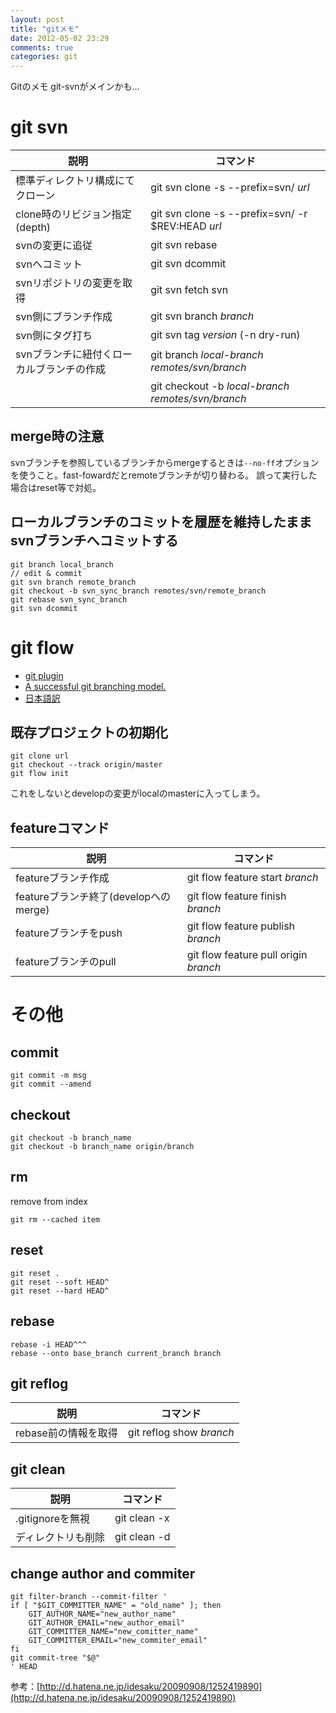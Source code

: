 ```yaml
---
layout: post
title: "gitメモ"
date: 2012-05-02 23:29
comments: true
categories: git
---
```


Gitのメモ
git-svnがメインかも…

# git svn

 説明                                     | コマンド
------------------------------------------|--------------------------------------------------------------
 標準ディレクトリ構成にてクローン         |  git svn clone -s --prefix=svn/ _url_
 clone時のリビジョン指定(depth)           |  git svn clone -s --prefix=svn/ -r $REV:HEAD _url_
 svnの変更に追従                          |  git svn rebase
 svnへコミット                            |  git svn dcommit
 svnリポジトリの変更を取得                |  git svn fetch svn
 svn側にブランチ作成                      |  git svn branch _branch_
 svn側にタグ打ち                          |  git svn tag _version_ (-n dry-run)
 svnブランチに紐付くローカルブランチの作成|  git branch _local-branch_ _remotes/svn/branch_
                                          |  git checkout -b _local-branch_ _remotes/svn/branch_

## merge時の注意

svnブランチを参照しているブランチからmergeするときは``--no-ff``オプションを使うこと。fast-fowardだとremoteブランチが切り替わる。
誤って実行した場合はreset等で対処。


## ローカルブランチのコミットを履歴を維持したままsvnブランチへコミットする

    git branch local_branch
    // edit & commit
    git svn branch remote_branch
    git checkout -b svn_sync_branch remotes/svn/remote_branch
    git rebase svn_sync_branch
    git svn dcommit

# git flow

* [git plugin](https://github.com/nvie/gitflow)
* [A successful git branching model.](http://nvie.com/posts/a-successful-git-branching-model/)
* [日本語訳](http://keijinsonyaban.blogspot.jp/2010/10/successful-git-branching-model.html)

## 既存プロジェクトの初期化

    git clone url
    git checkout --track origin/master
    git flow init

これをしないとdevelopの変更がlocalのmasterに入ってしまう。

## featureコマンド

 説明                                   | コマンド
----------------------------------------|--------------------------------------------------------------
 featureブランチ作成                    |  git flow feature start _branch_
 featureブランチ終了(developへのmerge)  |  git flow feature finish _branch_
 featureブランチをpush                  |  git flow feature publish _branch_
 featureブランチのpull                  |  git flow feature pull origin _branch_

# その他

## commit

    git commit -m msg
    git commit --amend

## checkout

    git checkout -b branch_name
    git checkout -b branch_name origin/branch

## rm

remove from index

    git rm --cached item

## reset

    git reset .
    git reset --soft HEAD^
    git reset --hard HEAD^

## rebase

    rebase -i HEAD^^^
    rebase --onto base_branch current_branch branch

## git reflog

説明                 | コマンド
---------------------|------------------------------
rebase前の情報を取得 |  git reflog show _branch_

## git clean

 説明               | コマンド
--------------------|----------------
 .gitignoreを無視   |   git clean -x
 ディレクトリも削除 |   git clean -d

## change author and commiter

    git filter-branch --commit-filter '
    if [ "$GIT_COMMITTER_NAME" = "old_name" ]; then
        GIT_AUTHOR_NAME="new_author_name"
        GIT_AUTHOR_EMAIL="new_author_email"
        GIT_COMMITTER_NAME="new_comitter_name"
        GIT_COMMITTER_EMAIL="new_commiter_email"
    fi
    git commit-tree "$@"
    ' HEAD

参考：[http://d.hatena.ne.jp/idesaku/20090908/1252419890](http://d.hatena.ne.jp/idesaku/20090908/1252419890)
